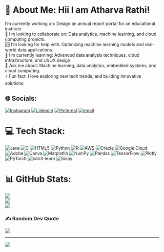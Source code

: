 # 💫 About Me: Hii I am Atharva Rathi!
I’m currently working on: Design an annual report portal for an educational institute.<br>🤝 I’m looking to collaborate on: Data analytics, machine learning, and cloud computing projects.<br>🆘 I’m looking for help with: Optimizing machine learning models and real-world data applications.<br>🌱 I’m currently learning: Advanced data analysis techniques, cloud infrastructure, and UI/UX design.<br>💬 Ask me about: Machine learning, data analytics, embedded systems, and cloud computing.<br>⚡ Fun fact: I love exploring new tech trends, and building innovative solutions.


## 🌐 Socials:
[![Instagram](https://img.shields.io/badge/Instagram-%23E4405F.svg?logo=Instagram&logoColor=white)](https://instagram.com/atharvarathi24) [![LinkedIn](https://img.shields.io/badge/LinkedIn-%230077B5.svg?logo=linkedin&logoColor=white)](https://linkedin.com/in/atharva-rathi-633665281) [![Pinterest](https://img.shields.io/badge/Pinterest-%23E60023.svg?logo=Pinterest&logoColor=white)](https://pinterest.com/atharvarathi2004) [![email](https://img.shields.io/badge/Email-D14836?logo=gmail&logoColor=white)](mailto:atharvarathi2004@gmail.com) 

# 💻 Tech Stack:
![Java](https://img.shields.io/badge/java-%23ED8B00.svg?style=for-the-badge&logo=openjdk&logoColor=white) ![C](https://img.shields.io/badge/c-%2300599C.svg?style=for-the-badge&logo=c&logoColor=white) ![HTML5](https://img.shields.io/badge/html5-%23E34F26.svg?style=for-the-badge&logo=html5&logoColor=white) ![Python](https://img.shields.io/badge/python-3670A0?style=for-the-badge&logo=python&logoColor=ffdd54) ![R](https://img.shields.io/badge/r-%23276DC3.svg?style=for-the-badge&logo=r&logoColor=white) ![AWS](https://img.shields.io/badge/AWS-%23FF9900.svg?style=for-the-badge&logo=amazon-aws&logoColor=white) ![Oracle](https://img.shields.io/badge/Oracle-F80000?style=for-the-badge&logo=oracle&logoColor=white) ![Google Cloud](https://img.shields.io/badge/GoogleCloud-%234285F4.svg?style=for-the-badge&logo=google-cloud&logoColor=white) ![Adobe](https://img.shields.io/badge/adobe-%23FF0000.svg?style=for-the-badge&logo=adobe&logoColor=white) ![Canva](https://img.shields.io/badge/Canva-%2300C4CC.svg?style=for-the-badge&logo=Canva&logoColor=white) ![Matplotlib](https://img.shields.io/badge/Matplotlib-%23ffffff.svg?style=for-the-badge&logo=Matplotlib&logoColor=black) ![NumPy](https://img.shields.io/badge/numpy-%23013243.svg?style=for-the-badge&logo=numpy&logoColor=white) ![Pandas](https://img.shields.io/badge/pandas-%23150458.svg?style=for-the-badge&logo=pandas&logoColor=white) ![TensorFlow](https://img.shields.io/badge/TensorFlow-%23FF6F00.svg?style=for-the-badge&logo=TensorFlow&logoColor=white) ![Plotly](https://img.shields.io/badge/Plotly-%233F4F75.svg?style=for-the-badge&logo=plotly&logoColor=white) ![PyTorch](https://img.shields.io/badge/PyTorch-%23EE4C2C.svg?style=for-the-badge&logo=PyTorch&logoColor=white) ![scikit-learn](https://img.shields.io/badge/scikit--learn-%23F7931E.svg?style=for-the-badge&logo=scikit-learn&logoColor=white) ![Scipy](https://img.shields.io/badge/SciPy-%230C55A5.svg?style=for-the-badge&logo=scipy&logoColor=%white)
# 📊 GitHub Stats:
![](https://github-readme-stats.vercel.app/api?username=ATHARVA2437&theme=dark&hide_border=false&include_all_commits=false&count_private=false)<br/>
![](https://github-readme-streak-stats.herokuapp.com/?user=ATHARVA2437&theme=dark&hide_border=false)<br/>
![](https://github-readme-stats.vercel.app/api/top-langs/?username=ATHARVA2437&theme=dark&hide_border=false&include_all_commits=false&count_private=false&layout=compact)

### ✍️ Random Dev Quote
![](https://quotes-github-readme.vercel.app/api?type=horizontal&theme=radical)

 
---
[![](https://visitcount.itsvg.in/api?id=ATHARVA2437&icon=0&color=0)](https://visitcount.itsvg.in)

<!-- Proudly created with GPRM ( https://gprm.itsvg.in ) -->
